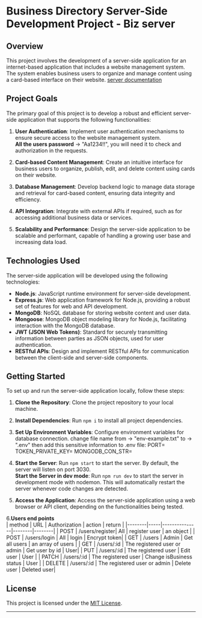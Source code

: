 # Business Directory Server-Side Development Project - Biz server

## Overview

This project involves the development of a server-side application for an internet-based application that includes a website management system. The system enables business users to organize and manage content using a card-based interface on their website.
[server documentation](https://documenter.getpostman.com/view/32178826/2sA2xe3ZNx)

## Project Goals

The primary goal of this project is to develop a robust and efficient server-side application that supports the following functionalities:

1. **User Authentication**: Implement user authentication mechanisms to ensure secure access to the website management system.
   <br>
   **All the users password** &rarr; "Aa1234!!", you will need it to check and authorization in the requests.

2. **Card-based Content Management**: Create an intuitive interface for business users to organize, publish, edit, and delete content using cards on their website.

3. **Database Management**: Develop backend logic to manage data storage and retrieval for card-based content, ensuring data integrity and efficiency.

4. **API Integration**: Integrate with external APIs if required, such as for accessing additional business data or services.

5. **Scalability and Performance**: Design the server-side application to be scalable and performant, capable of handling a growing user base and increasing data load.

## Technologies Used

The server-side application will be developed using the following technologies:

- **Node.js**: JavaScript runtime environment for server-side development.
- **Express.js**: Web application framework for Node.js, providing a robust set of features for web and API development.
- **MongoDB**: NoSQL database for storing website content and user data.
- **Mongoose**: MongoDB object modeling library for Node.js, facilitating interaction with the MongoDB database.
- **JWT (JSON Web Tokens)**: Standard for securely transmitting information between parties as JSON objects, used for user authentication.
- **RESTful APIs**: Design and implement RESTful APIs for communication between the client-side and server-side components.

## Getting Started

To set up and run the server-side application locally, follow these steps:

1. **Clone the Repository**: Clone the project repository to your local machine.

2. **Install Dependencies**: Run `npm i` to install all project dependencies.

3. **Set Up Environment Variables**: Configure environment variables for database connection.
   change file name from &rarr; "env-example.txt" to &rarr; ".env"
   then add this sensitive information to .env file:
   PORT=
   TOKEN_PRIVATE_KEY=
   MONGODB_CON_STR=

4. **Start the Server**: Run `npm start` to start the server. By default, the server will listen on port 3030.
   <br>
   **Start the Server in dev mode**: Run `npm run dev` to start the server in development mode with nodemon. This will automatically restart the server whenever code changes are detected.<br>

5. **Access the Application**: Access the server-side application using a web browser or API client, depending on the functionalities being tested.

6.**Users end points**
<br>
| method | URL | Authorization | action | return |
|--------|-----|---------------|--------|--------|
| POST | /users/register| All | register user | an object |
| POST | /users/login | All | login | Encrypt token|
| GET | /users | Admin | Get all users | an array of users |
| GET | /users/:id | The registered user or admin | Get user by id | User|
| PUT | /users/:id | The registered user | Edit user | User |
| PATCH | /users/:id | The registered user | Change isBusiness status | User |
| DELETE | /users/:id | The registered user or admin | Delete user | Deleted user|

## License

This project is licensed under the [MIT License](LICENSE).

---
